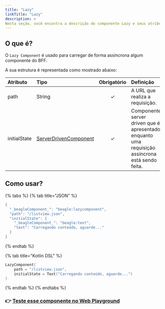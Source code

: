 ```yaml
---
title: "Lazy"
linkTitle: "Lazy"
description: >
Nesta seção, você encontra a descrição do componente Lazy e seus atributos.
---
```


## O que é?

O `Lazy Component` é usado para carregar de forma assíncrona algum componente do BFF.

A sua estrutura é representada como mostrado abaixo: 

| Atributo | Tipo | Obrigatório | Definição |
| :--- | :--- | :---: | :--- |
| path | String | ✓ | A URL que realiza a requisição. |
| initialState | [ServerDrivenComponent](./) | ✓ | Componente server driven que é apresentado enquanto uma requisição assíncrona está sendo feita. |

## Como usar?

{% tabs %}
{% tab title="JSON" %}
```kotlin
{
  "_beagleComponent_": "beagle:lazycomponent",
  "path": "/listview.json",
  "initialState": {
    "_beagleComponent_": "beagle:text",
    "text": "Carregando conteúdo, aguarde..."
  }
}
```
{% endtab %}

{% tab title="Kotlin DSL" %}
```kotlin
LazyComponent(
    path = "/listview.json",
    initialState = Text("Carregando conteúdo, aguarde...")
)
```
{% endtab %}
{% endtabs %}

### 👉 [Teste esse componente no Web Playground](https://beagle-playground.netlify.app/#/cloud/cce3015fbbcf49388dfb4ab3079f4f9f/lazy.json)

